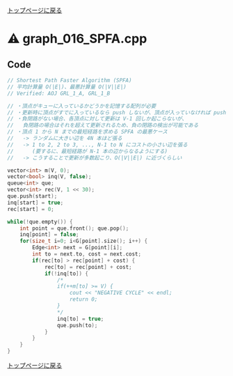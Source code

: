 <!-- mathjax config similar to math.stackexchange -->
<script type="text/javascript"
  src="http://cdn.mathjax.org/mathjax/latest/MathJax.js?config=TeX-AMS-MML_HTMLorMML">
</script>
<script type="text/x-mathjax-config">
  MathJax.Hub.Config({
    TeX: { equationNumbers: { autoNumber: "AMS" }},
    tex2jax: {
      inlineMath: [ ['$','$'] ],
      processEscapes: true
    },
    "HTML-CSS": { matchFontHeight: false },
    displayAlign: "left",
    displayIndent: "2em"
  });
</script>

<script type="text/javascript" src="https://cdnjs.cloudflare.com/ajax/libs/jquery/3.4.1/jquery.min.js"></script>
<link rel="stylesheet" href="../css/copy-button.css" />
<script type="text/javascript" src="../js/balloons.js"></script>
<script type="text/javascript" src="../js/copy-button.js"></script>



[トップページに戻る](../index.html)

# :warning: graph\_016\_SPFA.cpp

## Code

```cpp
// Shortest Path Faster Algorithm (SPFA)
// 平均計算量 O(|E|)、最悪計算量 O(|V||E|)
// Verified: AOJ GRL_1_A, GRL_1_B

// ・頂点がキューに入っているかどうかを記憶する配列が必要
// ・更新時に頂点がすでに入っているなら push しないが、頂点が入っていなければ push するだけ
// ・負閉路がない場合、各頂点に対して更新は V-1 回しか起こらないが、
//   負閉路の場合はそれを超えて更新されるため、負の閉路の検出が可能である
// ・頂点 1 から N までの最短経路を求める SPFA の最悪ケース
//   -> ランダムに大きい辺を 4N 本ほど張る
//   -> 1 to 2, 2 to 3, ..., N-1 to N にコストの小さい辺を張る
//      (要するに、最短経路が N-1 本の辺からなるようにする)
//   -> こうすることで更新が多数起こり、O(|V||E|) に近づくらしい

vector<int> m(V, 0);
vector<bool> inq(V, false);
queue<int> que;
vector<int> rec(V, 1 << 30);
que.push(start);
inq[start] = true;
rec[start] = 0;

while(!que.empty()) {
    int point = que.front(); que.pop();
    inq[point] = false;
    for(size_t i=0; i<G[point].size(); i++) {
        Edge<int> next = G[point][i];
        int to = next.to, cost = next.cost;
        if(rec[to] > rec[point] + cost) {
            rec[to] = rec[point] + cost;
            if(!inq[to]) {
                /*
                if(++m[to] >= V) {
                    cout << "NEGATIVE CYCLE" << endl;
                    return 0;
                }
                */
                inq[to] = true;
                que.push(to);
            }
        }
    }
}
```

[トップページに戻る](../index.html)

